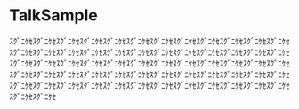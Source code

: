 # TalkSample
ｽｸﾞﾆｹｾｽｸﾞﾆｹｾｽｸﾞﾆｹｾｽｸﾞﾆｹｾｽｸﾞﾆｹｾｽｸﾞﾆｹｾｽｸﾞﾆｹｾｽｸﾞﾆｹｾｽｸﾞﾆｹｾｽｸﾞﾆｹｾｽｸﾞﾆｹｾｽｸﾞﾆｹｾｽｸﾞﾆｹｾｽｸﾞﾆｹｾｽｸﾞﾆｹｾｽｸﾞﾆｹｾｽｸﾞﾆｹｾｽｸﾞﾆｹｾｽｸﾞﾆｹｾｽｸﾞﾆｹｾｽｸﾞﾆｹｾｽｸﾞﾆｹｾｽｸﾞﾆｹｾｽｸﾞﾆｹｾｽｸﾞﾆｹｾｽｸﾞﾆｹｾｽｸﾞﾆｹｾｽｸﾞﾆｹｾｽｸﾞﾆｹｾｽｸﾞﾆｹｾｽｸﾞﾆｹｾｽｸﾞﾆｹｾｽｸﾞﾆｹｾｽｸﾞﾆｹｾｽｸﾞﾆｹｾｽｸﾞﾆｹｾｽｸﾞﾆｹｾｽｸﾞﾆｹｾｽｸﾞﾆｹｾｽｸﾞﾆｹｾｽｸﾞﾆｹｾｽｸﾞﾆｹｾｽｸﾞﾆｹｾｽｸﾞﾆｹｾｽｸﾞﾆｹｾｽｸﾞﾆｹｾｽｸﾞﾆｹｾｽｸﾞﾆｹｾｽｸﾞﾆｹｾｽｸﾞﾆｹｾｽｸﾞﾆｹｾｽｸﾞﾆｹｾｽｸﾞﾆｹｾｽｸﾞﾆｹｾｽｸﾞﾆｹｾｽｸﾞﾆｹｾｽｸﾞﾆｹｾｽｸﾞﾆｹｾｽｸﾞﾆｹｾｽｸﾞﾆｹｾｽｸﾞﾆｹｾｽｸﾞﾆｹｾ
